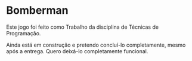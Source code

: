 # Bomberman

Este jogo foi feito como Trabalho da disciplina de Técnicas de Programação.

Ainda está em construção e pretendo concluí-lo completamente,
mesmo após a entrega. Quero deixá-lo completamente funcional.
